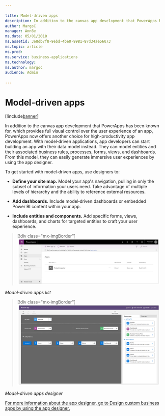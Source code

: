 ```yaml
---

title: Model-driven apps
description: In addition to the canvas app development that PowerApps has been known for, which provides full visual control over the user experience of an app, PowerApps now offers another choice for high-productivity app development.
author: MargoC
manager: AnnBe
ms.date: 05/01/2018
ms.assetid: 3e8db7f8-9ebd-4be0-9981-87d34ae56073
ms.topic: article
ms.prod: 
ms.service: business-applications
ms.technology: 
ms.author: margoc
audience: Admin

---
```

#  Model-driven apps




[!include[banner](../../includes/banner.md)]

In addition to the canvas app development that PowerApps has been known for,
which provides full visual control over the user experience of an app, PowerApps
now offers another choice for high-productivity app development. With
model‑driven applications, app developers can start building an app with their
data model instead. They can model entities and their associated business rules,
processes, forms, views, and dashboards. From this model, they can easily
generate immersive user experiences by using the app designer.

To get started with model‑driven apps, use designers to:

-   **Define your site map.** Model your app's navigation, pulling in only the
    subset of information your users need. Take advantage of multiple levels of
    hierarchy and the ability to reference external resources.

-   **Add dashboards.** Include model‑driven dashboards or embedded Power BI
    content within your app.

-   **Include entities and components.** Add specific forms, views, dashboards,
    and charts for targeted entities to craft your user experience.

> [!div class="mx-imgBorder"] 
> ![A screenshot of the model-driven apps list](media/model-driven-apps-1.jpg "A screenshot of the model-driven apps list")
<!-- Picture 1 -->


*Model-driven apps list*

> [!div class="mx-imgBorder"] 
> ![A screenshot of the model-driven apps designer](media/model-driven-apps-2.png "A screenshot of the model-driven apps designer")
<!-- Picture 2 -->


*Model-driven apps designer*

[For more information about the app designer, go to Design custom business apps
by using the app designer.](https://docs.microsoft.com/en-us/dynamics365/customer-engagement/customize/design-custom-business-apps-using-app-designer)
